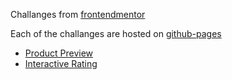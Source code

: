 Challanges from [frontendmentor](https://www.frontendmentor.io)

Each of the challanges are hosted on [github-pages](https://eriktoger.github.io/frontend_mentor/)
- [Product Preview](https://eriktoger.github.io/frontend_mentor/product-preview-card/)
- [Interactive Rating](https://eriktoger.github.io/frontend_mentor/interactive-rating/)
